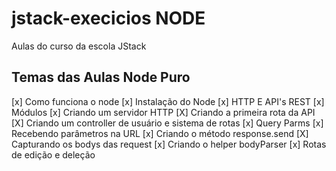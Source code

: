 # jstack-execicios NODE
Aulas do curso da escola JStack

## Temas das Aulas Node Puro
[x] Como funciona o node
[x] Instalação do Node
[x] HTTP E API's REST
[x] Módulos
[x] Criando um servidor HTTP
[X] Criando a primeira rota da API
[X] Criando um controller de usuário e sistema de rotas
[x] Query Parms
[x] Recebendo parâmetros na URL
[x] Criando o método response.send
[X] Capturando os bodys das request
[x] Criando o helper bodyParser
[x] Rotas de edição e deleção
